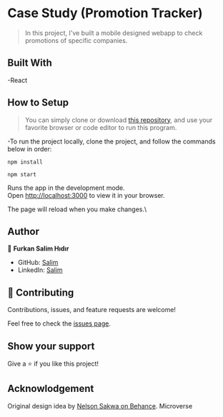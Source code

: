 # Case Study (Promotion Tracker)

> In this project, I've built a mobile designed webapp to check promotions of specific companies.

## Built With

-React

## How to Setup

> You can simply clone or download [this repository](https://github.com/Fsher07/kaizen-technology/tree/development), and use your favorite browser or code editor to run this program.

-To run the project locally, clone the project, and follow the commands below in order:

```
npm install
```

```
npm start
```

Runs the app in the development mode.\
Open [http://localhost:3000](http://localhost:3000) to view it in your browser.

The page will reload when you make changes.\

## Author

👤 **Furkan Salim Hıdır**

- GitHub: [Salim](https://github.com/Fsher07)
- LinkedIn: [Salim](https://www.linkedin.com/in/fsalimhidir/)

## 🤝 Contributing

Contributions, issues, and feature requests are welcome!

Feel free to check the [issues page](https://github.com/Fsher07/Mobile-CovidTracker-WebApp/issues).

## Show your support

Give a ⭐️ if you like this project!

## Acknowlodgement

Original design idea by [Nelson Sakwa on Behance](https://www.behance.net/sakwadesignstudio).
Microverse
